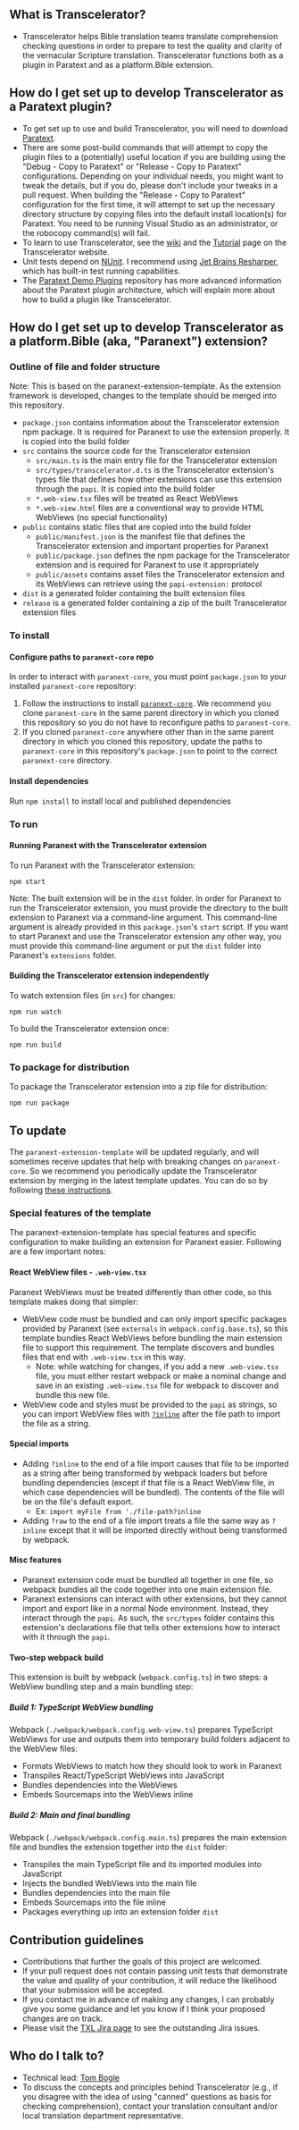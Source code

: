 ## What is Transcelerator?


* Transcelerator helps Bible translation teams translate comprehension checking questions in order to prepare to test the quality and clarity of the vernacular Scripture translation. Transcelerator functions both as a plugin in Paratext and as a platform.Bible extension.

## How do I get set up to develop Transcelerator as a Paratext plugin?

* To get set up to use and build Transcelerator, you will need to download [Paratext](https://paratext.org/).
* There are some post-build commands that will attempt to copy the plugin files to a (potentially) useful location if you are building using the "Debug - Copy to Paratext" or "Release - Copy to Paratext" configurations. Depending on your individual needs, you might want to tweak the details, but if you do, please don't include your tweaks in a pull request. When building the "Release - Copy to Paratext" configuration for the first time, it will attempt to set up the necessary directory structure by copying files into the default install location(s) for Paratext. You need to be running Visual Studio as an administrator, or the robocopy command(s) will fail.
* To learn to use Transcelerator, see the [wiki](https://github.com/sillsdev/Transcelerator/wiki) and the [Tutorial](https://software.sil.org/transcelerator/features/tutorial/) page on the Transcelerator website.
* Unit tests depend on [NUnit](https://nunit.org/). I recommend using [Jet Brains Resharper](https://www.jetbrains.com/resharper/), which has built-in test running capabilities.
* The [Paratext Demo Plugins](https://github.com/ubsicap/paratext_demo_plugins) repository has more advanced information about the Paratext plugin architecture, which will explain more about how to build a plugin like Transcelerator.

## How do I get set up to develop Transcelerator as a platform.Bible (aka, "Paranext") extension? 

### Outline of file and folder structure

Note: This is based on the paranext-extension-template. As the extension framework is developed, changes to the template should be merged into this repository.

- `package.json` contains information about the Transcelerator extension npm package. It is required for Paranext to use the extension properly. It is copied into the build folder
- `src` contains the source code for the Transcelerator extension
  - `src/main.ts` is the main entry file for the Transcelerator extension
  - `src/types/transcelerator.d.ts` is the Transcelerator extension's types file that defines how other extensions can use this extension through the `papi`. It is copied into the build folder
  - `*.web-view.tsx` files will be treated as React WebViews
  - `*.web-view.html` files are a conventional way to provide HTML WebViews (no special functionality)
- `public` contains static files that are copied into the build folder
  - `public/manifest.json` is the manifest file that defines the Transcelerator extension and important properties for Paranext
  - `public/package.json` defines the npm package for the Transcelerator extension and is required for Paranext to use it appropriately
  - `public/assets` contains asset files the Transcelerator extension and its WebViews can retrieve using the `papi-extension:` protocol
- `dist` is a generated folder containing the built extension files
- `release` is a generated folder containing a zip of the built Transcelerator extension files

### To install

#### Configure paths to `paranext-core` repo

In order to interact with `paranext-core`, you must point `package.json` to your installed `paranext-core` repository:

1. Follow the instructions to install [`paranext-core`](https://github.com/paranext/paranext-core#developer-install). We recommend you clone `paranext-core` in the same parent directory in which you cloned this repository so you do not have to reconfigure paths to `paranext-core`.
2. If you cloned `paranext-core` anywhere other than in the same parent directory in which you cloned this repository, update the paths to `paranext-core` in this repository's `package.json` to point to the correct `paranext-core` directory.

#### Install dependencies

Run `npm install` to install local and published dependencies

### To run

#### Running Paranext with the Transcelerator extension

To run Paranext with the Transcelerator extension:

`npm start`

Note: The built extension will be in the `dist` folder. In order for Paranext to run the Transcelerator extension, you must provide the directory to the built extension to Paranext via a command-line argument. This command-line argument is already provided in this `package.json`'s `start` script. If you want to start Paranext and use the Transcelerator extension any other way, you must provide this command-line argument or put the `dist` folder into Paranext's `extensions` folder.

#### Building the Transcelerator extension independently

To watch extension files (in `src`) for changes:

`npm run watch`

To build the Transcelerator extension once:

`npm run build`

### To package for distribution

To package the Transcelerator extension into a zip file for distribution:

`npm run package`

## To update

The `paranext-extension-template` will be updated regularly, and will sometimes receive updates that help with breaking changes on `paranext-core`. So we recommend you periodically update the Transcelerator extension by merging in the latest template updates. You can do so by following [these instructions](https://github.com/paranext/paranext-extension-template/wiki/Merging-Template-Changes-into-Your-Extension).

### Special features of the template

The paranext-extension-template has special features and specific configuration to make building an extension for Paranext easier. Following are a few important notes:

#### React WebView files - `.web-view.tsx`

Paranext WebViews must be treated differently than other code, so this template makes doing that simpler:

- WebView code must be bundled and can only import specific packages provided by Paranext (see `externals` in `webpack.config.base.ts`), so this template bundles React WebViews before bundling the main extension file to support this requirement. The template discovers and bundles files that end with `.web-view.tsx` in this way.
  - Note: while watching for changes, if you add a new `.web-view.tsx` file, you must either restart webpack or make a nominal change and save in an existing `.web-view.tsx` file for webpack to discover and bundle this new file.
- WebView code and styles must be provided to the `papi` as strings, so you can import WebView files with [`?inline`](#special-imports) after the file path to import the file as a string.

#### Special imports

- Adding `?inline` to the end of a file import causes that file to be imported as a string after being transformed by webpack loaders but before bundling dependencies (except if that file is a React WebView file, in which case dependencies will be bundled). The contents of the file will be on the file's default export.
  - Ex: `import myFile from './file-path?inline`
- Adding `?raw` to the end of a file import treats a file the same way as `?inline` except that it will be imported directly without being transformed by webpack.

#### Misc features

- Paranext extension code must be bundled all together in one file, so webpack bundles all the code together into one main extension file.
- Paranext extensions can interact with other extensions, but they cannot import and export like in a normal Node environment. Instead, they interact through the `papi`. As such, the `src/types` folder contains this extension's declarations file that tells other extensions how to interact with it through the `papi`.

#### Two-step webpack build

This extension is built by webpack (`webpack.config.ts`) in two steps: a WebView bundling step and a main bundling step:

##### Build 1: TypeScript WebView bundling

Webpack (`./webpack/webpack.config.web-view.ts`) prepares TypeScript WebViews for use and outputs them into temporary build folders adjacent to the WebView files:

- Formats WebViews to match how they should look to work in Paranext
- Transpiles React/TypeScript WebViews into JavaScript
- Bundles dependencies into the WebViews
- Embeds Sourcemaps into the WebViews inline

##### Build 2: Main and final bundling

Webpack (`./webpack/webpack.config.main.ts`) prepares the main extension file and bundles the extension together into the `dist` folder:

- Transpiles the main TypeScript file and its imported modules into JavaScript
- Injects the bundled WebViews into the main file
- Bundles dependencies into the main file
- Embeds Sourcemaps into the file inline
- Packages everything up into an extension folder `dist`

## Contribution guidelines

* Contributions that further the goals of this project are welcomed.
* If your pull request does not contain passing unit tests that demonstrate the value and quality of your contribution, it will reduce the likelihood that your submission will be accepted.
* If you contact me in advance of making any changes, I can probably give you some guidance and let you know if I think your proposed changes are on track.
* Please visit the [TXL Jira page](https://jira.sil.org/secure/Dashboard.jspa?selectPageId=10760) to see the outstanding Jira issues.

## Who do I talk to?

* Technical lead: [Tom Bogle](mailto:Transcelerator_feedback@sil.org)
* To discuss the concepts and principles behind Transcelerator (e.g., if you disagree with the idea of using "canned" questions as basis for checking comprehension), contact your translation consultant and/or local translation department representative.


